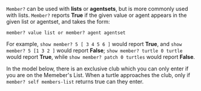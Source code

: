 `Member?` can be used with **lists** or **agentsets**, but is more commonly used with lists. `Member?` reports **True** if the given value or agent appears in the given list or agentset, and takes the form:



```member? value list or member? agent agentset```



For example, `show member? 5 [ 3 4 5 6 ]` would report **True**, and `show member? 5 [1 3 2 ]` would report **False**; `show member? turtle 0 turtle` would report **True**, while `show member? patch 0 turtles` would report **False**. 



In the model below, there is an exclusive club which you can only enter if you are on the Memeber's List. When a turtle approaches the club, only if `member? self members-list` returns true can they enter. 
